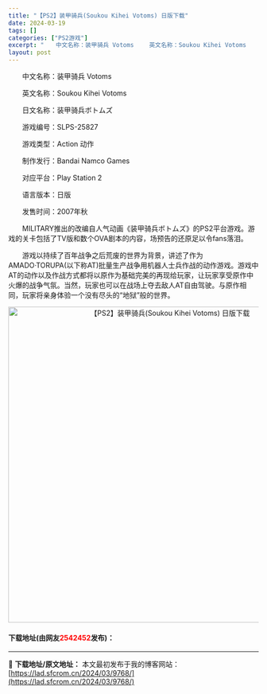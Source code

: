 ```yaml
---
title: "【PS2】装甲骑兵(Soukou Kihei Votoms) 日版下载"
date: 2024-03-19
tags: []
categories: ["PS2游戏"]
excerpt: "　　中文名称：装甲骑兵 Votoms 　　英文名称：Soukou Kihei Votoms 　　日文名称：装甲骑兵ボトムズ 　　游戏编号：SLPS-25827 　　游戏类型：Action 动作 　　制作发行：Bandai Namco Games 　　对应平台：Play Station 2 　　语言版&hellip;"
layout: post
---
```


 <p>　　中文名称：装甲骑兵 Votoms</p> <p>　　英文名称：Soukou Kihei Votoms</p> <p>　　日文名称：装甲骑兵ボトムズ</p> <p>　　游戏编号：SLPS-25827</p> <p>　　游戏类型：Action 动作</p> <p>　　制作发行：Bandai Namco Games</p> <p>　　对应平台：Play Station 2</p> <p>　　语言版本：日版</p> <p>　　发售时间：2007年秋</p> <p>　　MILITARY推出的改编自人气动画《装甲骑兵ボトムズ》的PS2平台游戏。游戏的关卡包括了TV版和数个OVA剧本的内容，场预告的还原足以令fans落泪。</p> <p>　　游戏以持续了百年战争之后荒废的世界为背景，讲述了作为AMADO&middot;TORUPA(以下称AT)批量生产战争用机器人士兵作战的动作游戏。游戏中AT的动作以及作战方式都将以原作为基础完美的再现给玩家，让玩家享受原作中火爆的战争气氛。当然，玩家也可以在战场上夺去敌人AT自由驾驶。与原作相同，玩家将亲身体验一个没有尽头的&ldquo;地狱&rdquo;般的世界。</p> <p align="center"><img align="" border="0" src="https://lad.sfcrom.cn/wp-content/uploads/2024/03/20240319_65f998c906132.jpg" width="635" alt="【PS2】装甲骑兵(Soukou Kihei Votoms) 日版下载" /></p> <p><h4>下载地址(由网友<font color="red">2542452</font>发布)：</h4></p> 

---
📖 **下载地址/原文地址：** 本文最初发布于我的博客网站：[https://lad.sfcrom.cn/2024/03/9768/](https://lad.sfcrom.cn/2024/03/9768/)
